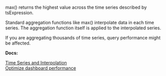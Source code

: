 max() returns the highest value across the time series described by tsExpression.

Standard aggregation functions like max() interpolate data in each time series. The aggregation function itself is applied to the interpolated series.

If you are aggregating thousands of time series, query performance might be affected.

**Docs:**

[Time Series and Interpolation](https://www.youtube.com/watch?v=9LnDszVrJs4)<br>
[Optimize dashboard performance](https://docs.wavefront.com/ui_dashboards.html#ensure-optimal-dashboard-performance)
